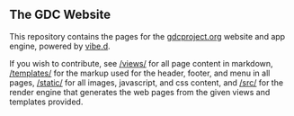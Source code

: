 ## The GDC Website

This repository contains the pages for the [gdcproject.org](https://gdcproject.org)
website and app engine, powered by [vibe.d](https://vibed.org).

If you wish to contribute, see [/views/](views) for all page content in
markdown, [/templates/](templates) for the markup used for the header, footer,
and menu in all pages, [/static/](static) for all images, javascript, and css
content, and [/src/](src/gdcproject) for the render engine that generates the
web pages from the given views and templates provided.
